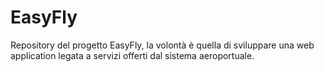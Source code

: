 # EasyFly
Repository del progetto EasyFly, la volontà è quella di sviluppare una web application legata a servizi offerti dal sistema aeroportuale.
